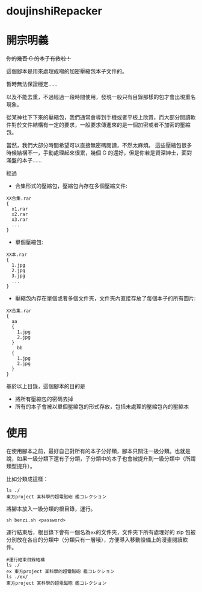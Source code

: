 # doujinshiRepacker

# 開宗明義

~~你的幾百 G 的本子有救啦！~~

這個腳本是用來處理成噸的加密壓縮包本子文件的。

暫時無法保證穩定……

以及不能去重，不過經過一段時間使用，發現一般只有目錄那樣的包才會出現重名現象。

從某神社下下來的壓縮包，我們通常會導到手機或者平板上欣賞，而大部分閱讀軟件對於文件結構有一定的要求，一般要求傳進來的是一個加密或者不加密的壓縮包。

當然，我們大部分時間希望可以直接無密碼閱讀，不然太麻煩。
這些壓縮包很多時候結構不一，手動處理起來很累，幾個 G 的還好，但是你若是資深紳士，面對滿盤的本子……

經過

* 合集形式的壓縮包，壓縮包內存在多個壓縮文件:

```text
XX合集.rar
{
  x1.rar
  x2.rar
  x3.rar
  ...
}
```

* 單個壓縮包:

```text
XX本.rar
{
  1.jpg
  2.jpg
  3.jpg
  ...
}
```
 
* 壓縮包內存在單個或者多個文件夾，文件夾內直接存放了每個本子的所有圖片:

```text
XX合集.rar
{
  aa
  {
    1.jpg
    2.jpg
  }
    bb
  {
    1.jpg
    2.jpg
  }
}
```

基於以上目錄，這個腳本的目的是

* 將所有壓縮包的密碼去掉
* 所有的本子會被以單個壓縮包的形式存放，包括未處理的壓縮包內的壓縮本

# 使用

在使用腳本之前，最好自己對所有的本子分好類，腳本只關注一級分類。也就是說，如果一級分類下還有子分類，子分類中的本子也會被提升到一級分類中（所謂類型提升）。

比如分類成這樣：
```
ls ./
東方project 某科學的超電磁砲 艦コレクション
```
將腳本放入一級分類的根目錄，運行。

```shell
sh benzi.sh <password>
```
運行結束后，根目錄下會有一個名為`ex`的文件夾，文件夾下所有處理好的 zip 包被分別放在各自的分類中（分類只有一層哦），方便導入移動設備上的漫畫閱讀軟件。

```shell
#運行結束目錄結構
ls ./ 
ex 東方project 某科學的超電磁砲 艦コレクション
ls ./ex/
東方project 某科學的超電磁砲 艦コレクション
```
